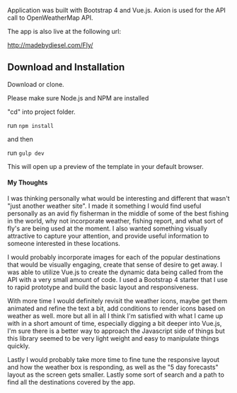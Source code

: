 Application was built with Bootstrap 4 and Vue.js. Axion is used for the API call to
OpenWeatherMap API.


The app is also live at the following url:

http://madebydiesel.com/Fly/

## Download and Installation

Download or clone.

Please make sure Node.js and NPM are installed

"cd" into project folder.

run `npm install`

and then

run `gulp dev`

This will open up a preview of the template in your default browser.

#### My Thoughts
I was thinking personally what would be interesting and different that wasn't "just another weather site".
I made it something I would find useful personally as an avid fly fisherman in the middle of some of
the best fishing in the world, why not incorporate weather, fishing report, and what sort of fly's are
being used at the moment. I also wanted something visually attractive to capture your attention, and provide useful information to someone interested in these locations.

I would probably incorporate images for each of the popular destinations that would be visually engaging,
create that sense of desire to get away. I was able to utilize Vue.js to create the dynamic data being
called from the API with a very small amount of code. I used a Bootstrap 4 starter that I use to rapid
prototype and build the basic layout and responsiveness.

With more time I would definitely revisit the weather icons, maybe get them animated and refine the text a bit, add conditions to render icons based on weather as well.
more but all in all I think I'm satisfied with what I came up with in a short amount of time, especially digging
a bit deeper into Vue.js, I'm sure there is a better way to approach the Javascript side of things but this library
seemed to be very light weight and easy to manipulate things quickly.

Lastly I would probably take more time to fine tune
the responsive layout and how the weather box is responding, as well as the "5 day forecasts" layout as the screen
gets smaller. Lastly some sort of search and a path to find all the destinations covered by the app. 
